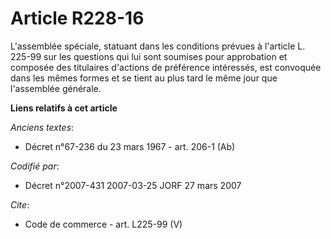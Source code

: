 # Article R228-16

L'assemblée spéciale, statuant dans les conditions prévues à l'article L. 225-99 sur les questions qui lui sont soumises pour
approbation et composée des titulaires d'actions de préférence intéressés, est convoquée dans les mêmes formes et se tient au
plus tard le même jour que l'assemblée générale.

**Liens relatifs à cet article**

_Anciens textes_:

  - Décret n°67-236 du 23 mars 1967 - art. 206-1 (Ab)

_Codifié par_:

  - Décret n°2007-431 2007-03-25 JORF 27 mars 2007

_Cite_:

  - Code de commerce - art. L225-99 (V)
